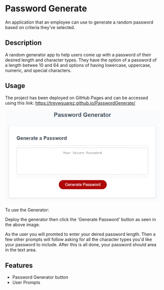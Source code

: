 # Password Generate
An application that an employee can use to generate a random password based on criteria they’ve selected.

## Description 
A random generator app to help users come up with a password of their desired length and character types. They have the option of a password of a length betwee 10 and 64 and options of having lowercase, uppercase, numeric, and special characters.

## Usage 
The project has been deployed on GitHub Pages and can be accessed using this link: https://treywsuarez.github.io/PasswordGenerate/

![PasswordGenertor](./assets/05-javascript-challenge-demo.png)

To use the Generator:

Deploy the generator then click the 'Generate Password' button as seen in the above image.

As the user you will promted to enter your deired password length. Then a few other prompts will follow asking for all the character types you'd like your password to include. After this is all done, your password should area in the text area. 


## Features

- Password Generator button
- User Prompts 